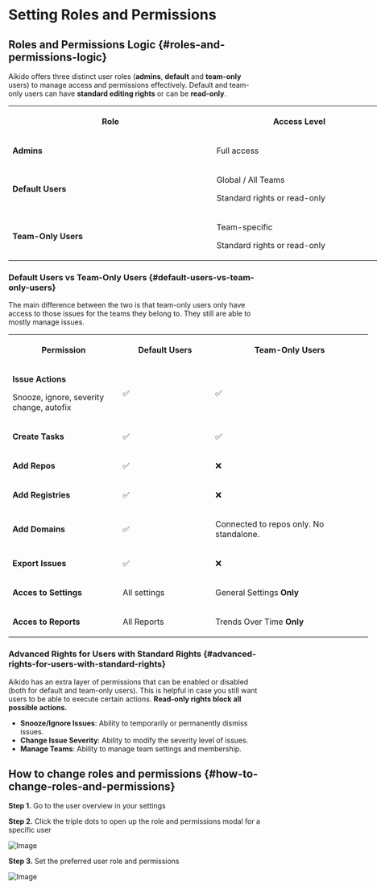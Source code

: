 # Setting Roles and Permissions

## Roles and Permissions Logic {#roles-and-permissions-logic}

Aikido offers three distinct user roles (**admins**, **default** and **team-only** users) to manage access and permissions effectively. Default and team-only users can have **standard editing rights** or can be **read-only**.

<table class="table-light dark:table-dark" style="width: 750px">
<colgroup><col style="width: 407px"><col style="width: 343px"></colgroup><tbody><tr><th colspan="1" rowspan="1" colwidth="407" style="width: 407px;"><p>Role</p></th><th colspan="1" rowspan="1" colwidth="343" style="width: 343px;"><p>Access Level</p></th></tr><tr><td colspan="1" rowspan="1" colwidth="407" style="width: 407px;"><p><strong>Admins</strong></p></td><td colspan="1" rowspan="1" colwidth="343" style="width: 343px;"><p>Full access</p></td></tr><tr><td colspan="1" rowspan="1" colwidth="407" style="width: 407px;"><p><strong>Default Users</strong></p><p></p></td><td colspan="1" rowspan="1" colwidth="343" style="width: 343px;"><p>Global / All Teams</p><p><span data-text-color="text-editor-gray-light dark:text-editor-gray-dark" class="text-editor-gray-light dark:text-editor-gray-dark">Standard rights or read-only</span></p></td></tr><tr><td colspan="1" rowspan="1" colwidth="407" style="width: 407px;"><p><strong>Team-Only Users</strong></p></td><td colspan="1" rowspan="1" colwidth="343" style="width: 343px;"><p>Team-specific</p><p><span data-text-color="text-editor-gray-light dark:text-editor-gray-dark" class="text-editor-gray-light dark:text-editor-gray-dark">Standard rights or read-only</span></p></td></tr></tbody>
</table>

### Default Users vs Team-Only Users {#default-users-vs-team-only-users}

The main difference between the two is that team-only users only have access to those issues for the teams they belong to. They still are able to mostly manage issues.

<table class="table-light dark:table-dark" style="width: 714px">
<colgroup><col style="width: 216px"><col style="width: 180px"><col style="width: 318px"></colgroup><tbody><tr><th colspan="1" rowspan="1" colwidth="216" style="width: 216px;"><p>Permission</p></th><th colspan="1" rowspan="1" colwidth="180" style="width: 180px;"><p>Default Users</p></th><th colspan="1" rowspan="1" colwidth="318" style="width: 318px;"><p>Team-Only Users</p></th></tr><tr><td colspan="1" rowspan="1" colwidth="216" style="width: 216px;"><p><strong>Issue Actions</strong></p><p><span data-text-color="text-editor-gray-light dark:text-editor-gray-dark" class="text-editor-gray-light dark:text-editor-gray-dark">Snooze, ignore, severity change, autofix</span></p></td><td colspan="1" rowspan="1" colwidth="180" style="width: 180px;"><p>✅</p></td><td colspan="1" rowspan="1" colwidth="318" style="width: 318px;"><p>✅</p></td></tr><tr><td colspan="1" rowspan="1" colwidth="216" style="width: 216px;"><p><strong>Create Tasks</strong></p></td><td colspan="1" rowspan="1" colwidth="180" style="width: 180px;"><p>✅</p></td><td colspan="1" rowspan="1" colwidth="318" style="width: 318px;"><p>✅</p></td></tr><tr><td colspan="1" rowspan="1" colwidth="216" style="width: 216px;"><p><strong>Add Repos</strong></p></td><td colspan="1" rowspan="1" colwidth="180" style="width: 180px;"><p>✅</p></td><td colspan="1" rowspan="1" colwidth="318" style="width: 318px;"><p>❌</p></td></tr><tr><td colspan="1" rowspan="1" colwidth="216" style="width: 216px;"><p><strong>Add Registries</strong></p></td><td colspan="1" rowspan="1" colwidth="180" style="width: 180px;"><p>✅</p></td><td colspan="1" rowspan="1" colwidth="318" style="width: 318px;"><p>❌</p></td></tr><tr><td colspan="1" rowspan="1" colwidth="216" style="width: 216px;"><p><strong>Add Domains</strong></p></td><td colspan="1" rowspan="1" colwidth="180" style="width: 180px;"><p>✅</p></td><td colspan="1" rowspan="1" colwidth="318" style="width: 318px;"><p>Connected to repos only. No standalone.</p></td></tr><tr><td colspan="1" rowspan="1" colwidth="216" style="width: 216px;"><p><strong>Export Issues</strong></p></td><td colspan="1" rowspan="1" colwidth="180" style="width: 180px;"><p>✅</p></td><td colspan="1" rowspan="1" colwidth="318" style="width: 318px;"><p>❌</p></td></tr><tr><td colspan="1" rowspan="1" colwidth="216" style="width: 216px;"><p><strong>Acces to Settings</strong></p></td><td colspan="1" rowspan="1" colwidth="180" style="width: 180px;"><p>All settings</p></td><td colspan="1" rowspan="1" colwidth="318" style="width: 318px;"><p>General Settings <strong>Only</strong></p></td></tr><tr><td colspan="1" rowspan="1" colwidth="216" style="width: 216px;"><p><strong>Acces to Reports</strong></p></td><td colspan="1" rowspan="1" colwidth="180" style="width: 180px;"><p>All Reports</p></td><td colspan="1" rowspan="1" colwidth="318" style="width: 318px;"><p>Trends Over Time <strong>Only</strong></p></td></tr></tbody>
</table>

### Advanced Rights for Users with Standard Rights {#advanced-rights-for-users-with-standard-rights}

Aikido has an extra layer of permissions that can be enabled or disabled (both for default and team-only users). This is helpful in case you still want users to be able to execute certain actions. **Read-only rights block all possible actions.**

- **Snooze/Ignore Issues**: Ability to temporarily or permanently dismiss issues.
- **Change Issue Severity**: Ability to modify the severity level of issues.
- **Manage Teams**: Ability to manage team settings and membership.

## How to change roles and permissions {#how-to-change-roles-and-permissions}

**Step 1.** Go to the user overview in your settings

**Step 2.** Click the triple dots to open up the role and permissions modal for a specific user

![Image](https://ucarecdn.com/3666ec2a-c91c-473f-9352-6c191c51c09b/)

**Step 3.** Set the preferred user role and permissions

![Image](https://ucarecdn.com/cca312e7-d2a2-4d4a-b1fe-c08e130e4d84/)